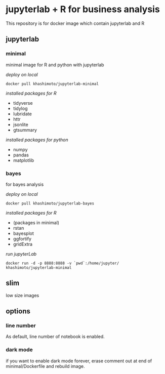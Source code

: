 # jupyterlab + R for business analysis

This repository is for docker image which contain jupyterlab and R

## jupyterlab

### minimal

minimal image for R and python with jupyterlab

*deploy on local*

```
docker pull khashimoto/jupyterlab-minimal
```

*installed packages for R*

- tidyverse
- tidylog
- lubridate
- httr
- jsonlite
- gtsummary

*installed packages for python*

- numpy
- pandas
- matplotlib

### bayes

for bayes analysis

*deploy on local*

```
docker pull khashimoto/jupyterlab-bayes
```

*installed packages for R*

- (packages in minimal)
- rstan
- bayesplot
- ggfortify
- gridExtra

*run jupyterLab*
```
docker run -d -p 8888:8888 -v `pwd`:/home/jupyter/ khashimoto/jupyterlab-minimal
```

## slim
low size images

## options

### line number

As default, line number of notebook is enabled.

### dark mode

if you want to enable dark mode forever, erase comment out at end of minimal/Dockerfile and rebuild image.